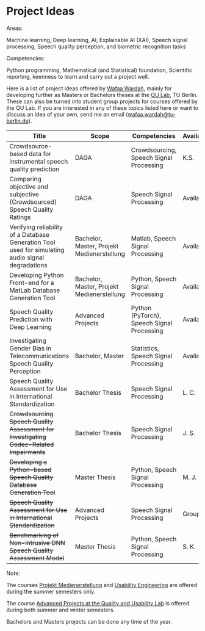 # Project Ideas

Areas: 


Machine learning, Deep learning, AI, Explainable AI (XAI), Speech signal processing, Speech quality perception, and biometric recognition tasks


Competencies:

Python programming, Mathematical (and Statistical) foundation, Scientific reporting, keenness to learn and carry out a project well.


Here is a list of project ideas offered by [Wafaa Wardah](https://www.tu.berlin/index.php?id=34807), mainly for developing further as Masters or Bachelors theses at the [QU Lab](https://www.tu.berlin/en/qu), TU Berlin. These can also be turned into student group projects for courses offered by the QU Lab. If you are interested in any of these topics listed here or want to discuss an idea of your own, send me an email ([wafaa.wardah@tu-berlin.de](mailto:wafaa.wardah@tu-berlin.de)).

| Title | Scope | Competencies | Availability | Date |
|-------------| -----|-------------| -----| -----|
| Crowdsource-based data for instrumental speech quality prediction| DAGA | Crowdsourcing, Speech Signal Processing | K.S. | Oct 2023 |
| Comparing objective and subjective (Crowdsourced) Speech Quality Ratings| DAGA | Speech Signal Processing | Available | Oct 2023 |
| Verifying reliability of a Database Generation Tool used for simulating audio signal degradations| Bachelor, Master, Projekt Medienerstellung | Matlab, Speech Signal Processing | Available | Oct 2023 |
| Developing Python Front-end for a MatLab Database Generation Tool | Bachelor, Master, Projekt Medienerstellung | Python, Speech Signal Processing | Available | Oct 2023 |
| Speech Quality Prediction with Deep Learning | Advanced Projects | Python (PyTorch), Speech Signal Processing | Available | Oct 2023 |
| Investigating Gender Bias in Telecommunications Speech Quality Perception | Bachelor, Master | Statistics, Speech Signal Processing | Available | Oct 2023 |
| Speech Quality Assessment for Use in International Standardization | Bachelor Thesis | Speech Signal Processing | L. C. | 2023 |
| ~~Crowdsourcing Speech Quality Assessment for Investigating Codec-Related Impairments~~ | Bachelor Thesis | Speech Signal Processing | J. S. | 2023 |
| ~~Developing a Python-based Speech Quality Database Generation Tool~~ | Master Thesis | Python, Speech Signal Processing | M. J. | 2023 |
| ~~Speech Quality Assessment for Use in International Standardization~~ | Advanced Projects | Speech Signal Processing | Group of 6 | 2022 |
| ~~Benchmarking of Non-intrusive DNN Speech Quality Assessment Model~~ | Master Thesis | Python, Speech Signal Processing | S. K. | 2021 - 2022 |



Note: 

The courses [Projekt Medienerstellung](https://www.tu.berlin/qu/studium-und-lehre/lehrangebot/kurse/sommersemester/medienprojekt-medienerstellung) and [Usability Engineering](https://www.tu.berlin/qu/studium-und-lehre/lehrangebot/kurse/sommersemester/usability-engineering) are offered during the summer semesters only. 

The course [Advanced Projects at the Quality and Usability Lab](https://www.tu.berlin/qu/studium-und-lehre/lehrangebot) is offered during both summer and winter semesters.

Bachelors and Masters projects can be done any time of the year.
